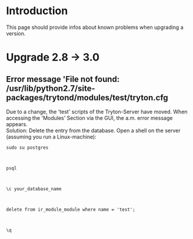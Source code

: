 # Introduction #

This page should provide infos about known problems when upgrading a version.


# Upgrade 2.8 -> 3.0 #

## Error message 'File not found: /usr/lib/python2.7/site-packages/trytond/modules/test/tryton.cfg ##

Due to a change, the 'test' scripts of the Tryton-Server have moved. When accessing the 'Modules' Section via the GUI, the a.m. error message appears. <br> Solution: Delete the entry from the database. Open a shell on the server (assuming you run a Linux-machine):<br>
<pre><code>sudo su postgres<br>
<br>
psql<br>
<br>
\c your_database_name<br>
<br>
delete from ir_module_module where name = 'test';<br>
<br>
\q<br>
</code></pre>